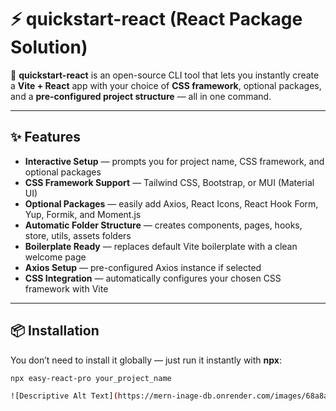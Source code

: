 # ⚡ quickstart-react (React Package Solution)

🚀 **quickstart-react** is an open-source CLI tool that lets you instantly create a **Vite + React** app with your choice of **CSS framework**, optional packages, and a **pre-configured project structure** — all in one command.

---

## ✨ Features
- **Interactive Setup** — prompts you for project name, CSS framework, and optional packages  
- **CSS Framework Support** — Tailwind CSS, Bootstrap, or MUI (Material UI)  
- **Optional Packages** — easily add Axios, React Icons, React Hook Form, Yup, Formik, and Moment.js  
- **Automatic Folder Structure** — creates components, pages, hooks, store, utils, assets folders  
- **Boilerplate Ready** — replaces default Vite boilerplate with a clean welcome page  
- **Axios Setup** — pre-configured Axios instance if selected  
- **CSS Integration** — automatically configures your chosen CSS framework with Vite  

---

## 📦 Installation
You don’t need to install it globally — just run it instantly with **npx**:

```bash
npx easy-react-pro your_project_name

![Descriptive Alt Text](https://mern-inage-db.onrender.com/images/68a8ad3f0129e44098d48088/download)


